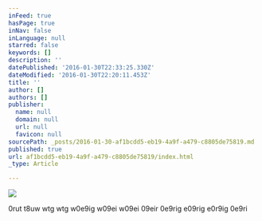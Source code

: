 ```yaml
---
inFeed: true
hasPage: true
inNav: false
inLanguage: null
starred: false
keywords: []
description: ''
datePublished: '2016-01-30T22:33:25.330Z'
dateModified: '2016-01-30T22:20:11.453Z'
title: ''
author: []
authors: []
publisher:
  name: null
  domain: null
  url: null
  favicon: null
sourcePath: _posts/2016-01-30-af1bcdd5-eb19-4a9f-a479-c8805de75819.md
published: true
url: af1bcdd5-eb19-4a9f-a479-c8805de75819/index.html
_type: Article

---
```

![](https://the-grid-user-content.s3-us-west-2.amazonaws.com/864a3ba3-83ca-44b4-bc4d-1329fde934f5.jpg)

0rut t8uw wtg wtg w0e9ig w09ei w09ei 09eir 0e9rig e09rig e0r9ig 0e9ri